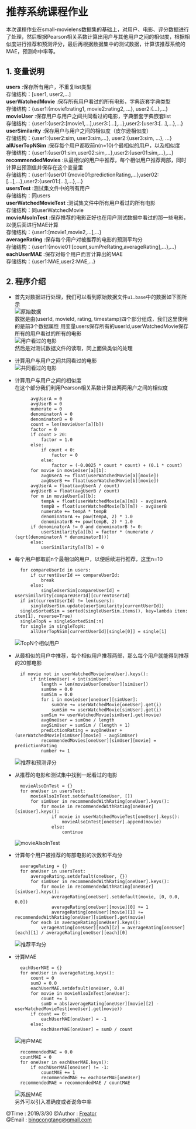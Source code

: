 # 推荐系统课程作业  
本次课程作业在small-movielens数据集的基础上，对用户、电影、评分数据进行了处理，然后根据Pearson相关系数计算出用户与其他用户之间的相似度，根据相似度进行推荐和预测评分，最后再根据数据集中的测试数据，计算该推荐系统的MAE，预测命中率等。
## **1. 变量说明**  
**users** :保存所有用户，不重复list类型  
存储结构：[user1, user2,...]  
**userWatchedMovie** :保存所有用户看过的所有电影，字典嵌套字典类型  
存储结构：{user1:{movie1:rating1, movie2:rating2, ...}, user2:{...},...}  
**movieUser** :保存用户与用户之间共同看过的电影，字典嵌套字典嵌套list  
存储结构：{user1:{user2:[movie1,...],user3:[...],...},user2:{user3:[...],...},...}  
**userSimilarity** :保存用户与用户之间的相似度（皮尔逊相似度）  
存储结构：{user1:{user2:sim, user3:sim,...}, user2:{user3:sim, ...}, ...}  
**allUserTopNSim** :保存每个用户都取前n(n=10)个最相似的用户，以及相似度  
存储结构：{user1:{user01:sim,user02:sim,...},user2:{user01:sim,...},...}  
**recommendedMovies** :从最相似的用户中推荐，每个相似用户推荐两部，同时计算出预测值并保存在这个变量里  
存储结构：{user1:{user01:{movie01:predictionRating,...},user02:[...],...},user2:{user01:[...],...},...}  
**usersTest** :测试集文件中的所有用户  
存储结构：同users  
**userWatchedMovieTest** :测试集文件中所有用户看过的所有电影  
存储结构：同userWatchedMovie  
**movieAlsoInTest** :保存推荐的电影正好也在用户测试数据中看过的那一些电影，以便后面进行MAE计算  
存储结构：{user1:[movie1,movie2,...],...}  
**averageRating** :保存每个用户对被推荐的电影的预测平均分  
存储结构：{user1:{movie01:[count,sumPreRating,averageRating],...},...}  
**eachUserMAE** :保存对每个用户而言计算出的MAE  
存储结构：{user1:MAE,user2:MAE,...}  
## **2. 程序介绍**  
+ 首先对数据进行处理，我们可以看到原始数据文件`u1.base`中的数据如下图所示  
![原始数据](./pictures/baseData.png "原始数据")  
数据是由(userId, movieId, rating, timestamp)四个部分组成，我们这里使用的是前3个数据属性 
用变量users保存所有的userId,userWatchedMovie保存所有的用户看过的所有的电影  
![用户看过的电影](./pictures/userWatchedMovie.png "用户看过的电影")  
然后是对测试数据文件的读取，同上面做类似的处理  
+ 计算用户与用户之间共同看过的电影  
![共同看过的电影](./pictures/movieUser.png "共同看过的电影")  
+ 计算用户与用户之间的相似度  
在这个部分我们利用Pearson相关系数计算出两两用户之间的相似度  

            avgUserA = 0
            avgUserB = 0
            numerate = 0
            denominatorA = 0
            denominatorB = 0
            count = len(movieUser[a][b])
            factor = 0
            if count > 20:
                factor = 1.0
            else:
                if count < 0:
                    factor = 0
                else:
                    factor = (-0.0025 * count * count) + (0.1 * count)
            for movie in movieUser[a][b]:
                avgUserA += float(userWatchedMovie[a][movie])
                avgUserB += float(userWatchedMovie[b][movie])
            avgUserA = float(avgUserA / count)
            avgUserB = float(avgUserB / count)
            for m in movieUser[a][b]:
                tempA = float(userWatchedMovie[a][m]) - avgUserA
                tempB = float(userWatchedMovie[b][m]) - avgUserB
                numerate += tempA * tempB
                denominatorA += pow(tempA, 2) * 1.0
                denominatorB += pow(tempB, 2) * 1.0
            if denominatorA != 0 and denominatorB != 0:
                userSimilarity[a][b] = factor * (numerate / (sqrt(denominatorA * denominatorB)))
            else:
                userSimilarity[a][b] = 0

+ 每个用户都取前n个最相似的用户，以便后续进行推荐，这里n=10  

        for compareUserId in users:
            if currentUserId == compareUserId:
                break
            else:
                singleUserSim[compareUserId] = userSimilarity[compareUserId][currentUserId]
        if int(currentUserId) != len(users):
            singleUserSim.update(userSimilarity[currentUserId])
        singleSortedSim = sorted(singleUserSim.items(), key=lambda item: item[1], reverse=True)
        singleTopN = singleSortedSim[:n]
        for single in singleTopN:
            allUserTopNSim[currentUserId][single[0]] = single[1]

    ![TopN个相似用户](./pictures/allUserTop10Sim.png "TopN个相似用户")  
+ 从最相似的用户中推荐，每个相似用户推荐两部，那么每个用户就能得到推荐的20部电影  

		if movie not in userWatchedMovie[oneUser].keys():
			if int(oneUser) < int(simUser):
				length = len(movieUser[oneUser][simUser])
				sumOne = 0.0
				sumSim = 0.0
				for i in movieUser[oneUser][simUser]:
					sumOne += userWatchedMovie[oneUser].get(i)
					sumSim += userWatchedMovie[simUser].get(i)
				sumSim += userWatchedMovie[simUser].get(movie)
				avgOneUser = sumOne / length
				avgSimUser = sumSim / (length + 1)
				predictionRating = avgOneUser + (userWatchedMovie[simUser][movie] - avgSimUser)
				recommendedMovies[oneUser][simUser][movie] = predictionRating
				number += 1

    ![推荐和预测评分](./pictures/recoMovieWithRating.png "推荐和预测评分")  
+ 从推荐的电影和测试集中找到一起看过的电影  

        movieAlsoInTest = {}
        for oneUser in usersTest:
			movieAlsoInTest.setdefault(oneUser, [])
			for simUser in recommendedWithRating[oneUser].keys():
				for movie in recommendedWithRating[oneUser][simUser].keys():
					if movie in userWatchedMovieTest[oneUser].keys():
						movieAlsoInTest[oneUser].append(movie)
					else:
						continue

    ![movieAlsoInTest](./pictures/movieAlsoInTest.png "测试集中用户也看过的电影")  
+ 计算每个用户被推荐的每部电影的次数和平均分  

		averageRating = {}
		for oneUser in usersTest:
			averageRating.setdefault(oneUser, {})
			for simUser in recommendedWithRating[oneUser].keys():
				for movie in recommendedWithRating[oneUser][simUser].keys():
					averageRating[oneUser].setdefault(movie, [0, 0.0, 0.0])
					averageRating[oneUser][movie][0] += 1
					averageRating[oneUser][movie][1] += recommendedWithRating[oneUser][simUser].get(movie)
			for each in averageRating[oneUser].keys():
				verageRating[oneUser][each][2] = averageRating[oneUser][each][1] / averageRating[oneUser][each][0]

    ![推荐平均分](./pictures/averageRating.png "推荐平均分")  
+ 计算MAE  

		eachUserMAE = {}
		for oneUser in averageRating.keys():
			count = 0
			sumD = 0.0
			eachUserMAE.setdefault(oneUser, 0.0)
			for movie in movieAlsoInTest[oneUser]:
				count += 1
				sumD = abs(averageRating[oneUser][movie][2] - userWatchedMovieTest[oneUser].get(movie))
			if count == 0:
				eachUserMAE[oneUser] = -1
			else:
				eachUserMAE[oneUser] = sumD / count

    ![用户MAE](./pictures/eachUserMAE.png "每个用户的MAE")  

		recommendedMAE = 0.0
		countMAE = 0
		for oneUser in eachUserMAE.keys():
			if eachUserMAE[oneUser] != -1:
				countMAE += 1
				recommendedMAE += eachUserMAE[oneUser]
		recommendedMAE = recommendedMAE / countMAE

    ![系统MAE](./pictures/resysMAE.png "推荐系统平均MAE")  
    另外可以引入准确度或者说命中率  


@Time : 2019/3/30
@Author : [Freator](https://github.com/freator)  
@Email : bingcongtang@gmail.com
